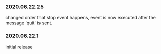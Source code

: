 ### 2020.06.22.25
changed order that stop event happens, event is now executed after the message 'quit' is  sent. 

### 2020.06.22.1
initial release
